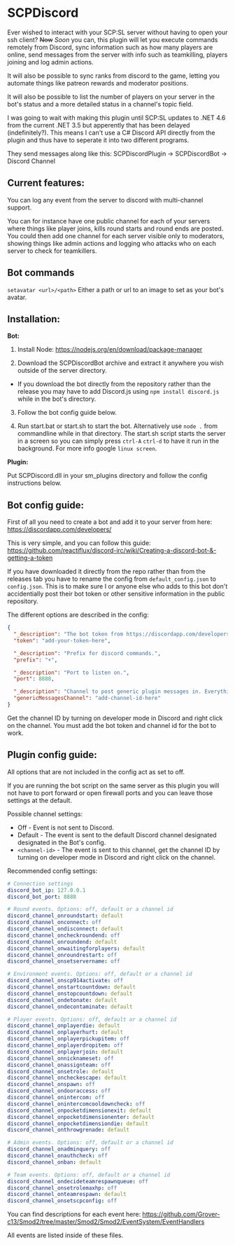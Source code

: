 # SCPDiscord

Ever wished to interact with your SCP:SL server without having to open your ssh client? ~~Now~~ *Soon* you can, this plugin will let you execute commands remotely from Discord, sync information such as how many players are online, send messages from the server with info such as teamkilling, players joining and log admin actions.

It will also be possible to sync ranks from discord to the game, letting you automate things like patreon rewards and moderator positions. 

It will also be possible to list the number of players on your server in the bot's status and a more detailed status in a channel's topic field.

I was going to wait with making this plugin until SCP:SL updates to .NET 4.6 from the current .NET 3.5 but apperently that has been delayed (indefinitely?). This means I can't use a C# Discord API directly from the plugin and thus have to seperate it into two different programs.

They send messages along like this: SCPDiscordPlugin -> SCPDiscordBot -> Discord Channel

## Current features:

You can log any event from the server to discord with multi-channel support.

You can for instance have one public channel for each of your servers where things like player joins, kills round starts and round ends are posted. You could then add one channel for each server visible only to moderators, showing things like admin actions and logging who attacks who on each server to check for teamkillers.

## Bot commands

`setavatar <url>/<path>` Either a path or url to an image to set as your bot's avatar.

## Installation:

**Bot:**

1. Install Node: https://nodejs.org/en/download/package-manager

2. Download the SCPDiscordBot archive and extract it anywhere you wish outside of the server directory.

* If you download the bot directly from the repository rather than the release you may have to add Discord.js using `npm install discord.js` while in the bot's directory.

3. Follow the bot config guide below.

4. Run start.bat or start.sh to start the bot. Alternatively use `node .` from commandline while in that directory. The start.sh script starts the server in a screen so you can simply press `ctrl-A` `ctrl-d` to have it run in the background. For more info google `linux screen`.

**Plugin:**

Put SCPDiscord.dll in your sm_plugins directory and follow the config instructions below.

## Bot config guide:

First of all you need to create a bot and add it to your server from here: https://discordapp.com/developers/ 

This is very simple, and you can follow this guide: https://github.com/reactiflux/discord-irc/wiki/Creating-a-discord-bot-&-getting-a-token

If you have downloaded it directly from the repo rather than from the releases tab you have to rename the config from `default_config.json` to `config.json`. This is to make sure I or anyone else who adds to this bot don't accidentially post their bot token or other sensitive information in the public repository.

The different options are described in the config:

```json
{
  "_description": "The bot token from https://discordapp.com/developers/",
  "token": "add-your-token-here",

  "_description": "Prefix for discord commands.",
  "prefix": "+",

  "_description": "Port to listen on.",
  "port": 8888,

  "_description": "Channel to post generic plugin messages in. Everything set to 'default' in the plugin config goes to this channel",
  "genericMessagesChannel": "add-channel-id-here"
}
```

Get the channel ID by turning on developer mode in Discord and right click on the channel. You must add the bot token and channel id for the bot to work.

## Plugin config guide:

All options that are not included in the config act as set to off.

If you are running the bot script on the same server as this plugin you will not have to port forward or open firewall ports and you can leave those settings at the default.

Possible channel settings:

* Off - Event is not sent to Discord.
* Default - The event is sent to the default Discord channel designated designated in the Bot's config.
* `<channel-id>` - The event is sent to this channel, get the channel ID by turning on developer mode in Discord and right click on the channel.



Recommended config settings:

```yaml
# Connection settings
discord_bot_ip: 127.0.0.1
discord_bot_port: 8888

# Round events. Options: off, default or a channel id
discord_channel_onroundstart: default
discord_channel_onconnect: off
discord_channel_ondisconnect: default
discord_channel_oncheckroundend: off
discord_channel_onroundend: default
discord_channel_onwaitingforplayers: default
discord_channel_onroundrestart: off
discord_channel_onsetservername: off

# Environment events. Options: off, default or a channel id
discord_channel_onscp914activate: off
discord_channel_onstartcountdown: default
discord_channel_onstopcountdown: default
discord_channel_ondetonate: default
discord_channel_ondecontaminate: default

# Player events. Options: off, default or a channel id
discord_channel_onplayerdie: default
discord_channel_onplayerhurt: default
discord_channel_onplayerpickupitem: off
discord_channel_onplayerdropitem: off
discord_channel_onplayerjoin: default
discord_channel_onnicknameset: off
discord_channel_onassignteam: off
discord_channel_onsetrole: default
discord_channel_oncheckescape: default
discord_channel_onspawn: off
discord_channel_ondooraccess: off
discord_channel_onintercom: off
discord_channel_onintercomcooldowncheck: off
discord_channel_onpocketdimensionexit: default
discord_channel_onpocketdimensionenter: default
discord_channel_onpocketdimensiondie: default
discord_channel_onthrowgrenade: default

# Admin events. Options: off, default or a channel id
discord_channel_onadminquery: off
discord_channel_onauthcheck: off
discord_channel_onban: default

# Team events. Options: off, default or a channel id
discord_channel_ondecideteamrespawnqueue: off
discord_channel_onsetrolemaxhp: off
discord_channel_onteamrespawn: default
discord_channel_onsetscpconfig: off
```

You can find descriptions for each event here: https://github.com/Grover-c13/Smod2/tree/master/Smod2/Smod2/EventSystem/EventHandlers

All events are listed inside of these files.
